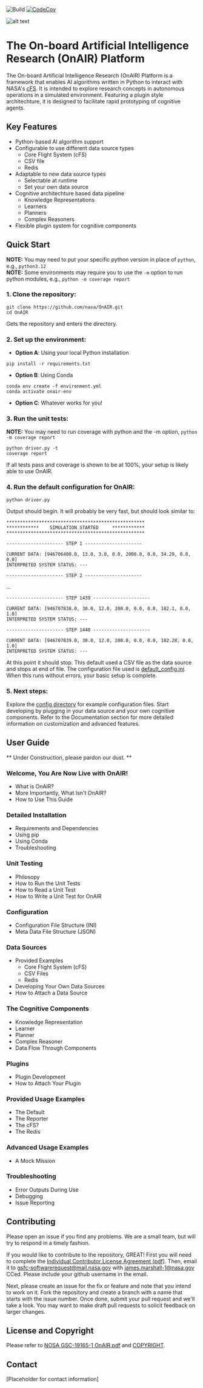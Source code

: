 ![Build](https://github.com/nasa/OnAIR/actions/workflows/unit-test.yml/badge.svg)
[![CodeCov](https://codecov.io/gh/nasa/OnAIR/branch/main/graph/badge.svg?token=L0WVOTD5X9)](https://codecov.io/gh/nasa/OnAIR)

![alt text](OnAIR_logo.svg "The OnAIR logo, italicized NASA worm style font in blue and orange")

# The On-board Artificial Intelligence Research (OnAIR) Platform

The On-board Artificial Intelligence Research (OnAIR) Platform is a framework that enables AI algorithms written in Python to interact with NASA's [cFS](https://github.com/nasa/cFS).
It is intended to explore research concepts in autonomous operations in a simulated environment. Featuring a plugin style architechture, it is designed to facilitate rapid prototyping of cognitive agents.

## Key Features

- Python-based AI algorithm support
- Configurable to use different data source types
  - Core Flight System (cFS)
  - CSV file
  - Redis
- Adaptable to new data source types
  - Selectable at runtime
  - Set your own data source
- Cognitive architechture based data pipeline
  - Knowledge Representations
  - Learners
  - Planners
  - Complex Reasoners
- Flexible plugin system for cognitive components
  
## Quick Start

**NOTE:** You may need to put your specific python version in place of `python`, e.g., `python3.12`  
**NOTE:** Some environments may require you to use the `-m` option to run python modules, e.g., `python -m coverage report`

### 1. Clone the repository:  
```
git clone https://github.com/nasa/OnAIR.git 
cd OnAIR
```
Gets the repository and enters the directory.  

### 2. Set up the environment:
- **Option A**: Using your local Python installation
```
pip install -r requirements.txt
```
- **Option B**: Using Conda
```
conda env create -f environment.yml
conda activate onair-env
```
- **Option C**: Whatever works for you!  

### 3. Run the unit tests:
**NOTE:** You may need to run coverage with python and the -m option, `python -m coverage report`  
```
python driver.py -t
coverage report
```
If all tests pass and coverage is shown to be at 100%, your setup is likely able to use OnAIR.

### 4. Run the default configuration for OnAIR:
```
python driver.py
```
Output should begin. It will probably be very fast, but should look similar to:
```
***************************************************
************    SIMULATION STARTED     ************
***************************************************

--------------------- STEP 1 ---------------------

CURRENT DATA: [946706400.0, 13.0, 3.0, 0.0, 2000.0, 0.0, 34.29, 0.0, 0.0]
INTERPRETED SYSTEM STATUS: ---

--------------------- STEP 2 ---------------------
```
...
```
--------------------- STEP 1439 ---------------------

CURRENT DATA: [946707838.0, 30.0, 12.0, 200.0, 0.0, 0.0, 182.1, 0.0, 1.0]
INTERPRETED SYSTEM STATUS: ---

--------------------- STEP 1440 ---------------------

CURRENT DATA: [946707839.0, 30.0, 12.0, 200.0, 0.0, 0.0, 182.28, 0.0, 1.0]
INTERPRETED SYSTEM STATUS: ---
```
At this point it should stop. This default used a CSV file as the data source and stops at end of file. The configuration file used is [default_config.ini](https://github.com/nasa/OnAIR/blob/main/onair/config/default_config.ini). When this runs without errors, your basic setup is complete.

### 5. Next steps:
Explore the [config directory](https://github.com/nasa/OnAIR/tree/main/onair/config) for example configuration files.
Start developing by plugging in your data source and your own cognitive components.
Refer to the Documentation section for more detailed information on customization and advanced features.

## User Guide

** Under Construction, please pardon our dust. **

### Welcome, You Are Now Live with OnAIR!
  - What is OnAIR?
  - More Importantly, What Isn't OnAIR?
  - How to Use This Guide
### Detailed Installation
  - Requirements and Dependencies
  - Using pip
  - Using Conda
  - Troubleshooting
### Unit Testing
  - Philosopy
  - How to Run the Unit Tests
  - How to Read a Unit Test
  - How to Write a Unit Test for OnAIR
### Configuration
  - Configuration File Structure (INI)
  - Meta Data File Structure (JSON)
### Data Sources
  - Provided Examples
    - Core Flight System (cFS)
    - CSV Files
    - Redis
  - Developing Your Own Data Sources
  - How to Attach a Data Source
### The Cognitive Components
  - Knowledge Representation
  - Learner
  - Planner
  - Complex Reasoner
  - Data Flow Through Components 
### Plugins
  - Plugin Development
  - How to Attach Your Plugin
### Provided Usage Examples
  - The Default
  - The Reporter
  - The cFS?
  - The Redis
### Advanced Usage Examples
  - A Mock Mission
### Troubleshooting
  - Error Outputs During Use
  - Debugging
  - Issue Reporting

## Contributing

Please open an issue if you find any problems.
We are a small team, but will try to respond in a timely fashion.

If you would like to contribute to the repository, GREAT!
First you will need to complete the [Individual Contributor License Agreement (pdf)](doc/Indv_CLA_OnAIR.pdf).
Then, email it to gsfc-softwarerequest@mail.nasa.gov with james.marshall-1@nasa.gov CCed.
Please include your github username in the email.

Next, please create an issue for the fix or feature and note that you intend to work on it.
Fork the repository and create a branch with a name that starts with the issue number.
Once done, submit your pull request and we'll take a look.
You may want to make draft pull requests to solicit feedback on larger changes.

## License and Copyright

Please refer to [NOSA GSC-19165-1 OnAIR.pdf](NOSA%20GSC-19165-1%20OnAIR.pdf) and [COPYRIGHT](COPYRIGHT).

## Contact

[Placeholder for contact information]
